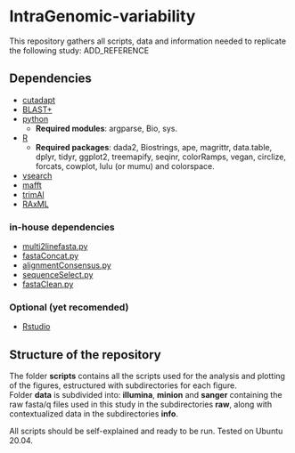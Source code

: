 # IntraGenomic-variability
  
This repository gathers all scripts, data and information needed to replicate the following study: ADD_REFERENCE

## Dependencies
- [cutadapt](https://cutadapt.readthedocs.io/en/stable/)  
- [BLAST+](https://blast.ncbi.nlm.nih.gov/Blast.cgi?CMD=Web&PAGE_TYPE=BlastDocs&DOC_TYPE=Download)  
- [python](https://www.python.org/)  
    -   **Required modules**: argparse, Bio, sys.  
- [R](https://www.r-project.org/)  
    -   **Required packages**: dada2, Biostrings, ape, magrittr, data.table, dplyr, tidyr, ggplot2, treemapify, seqinr, colorRamps, vegan, circlize, forcats, cowplot, lulu (or mumu) and colorspace.  
- [vsearch](https://github.com/torognes/vsearch)  
- [mafft](https://mafft.cbrc.jp/alignment/software/)  
- [trimAl](http://trimal.cgenomics.org/)  
- [RAxML](https://cme.h-its.org/exelixis/web/software/raxml/)  
### in-house dependencies
- [multi2linefasta.py](https://github.com/MiguelMSandin/fasta-functions/blob/main/scripts/multi2linefasta.py)  
- [fastaConcat.py](https://github.com/MiguelMSandin/fasta-functions/blob/main/scripts/fastaConcat.py)  
- [alignmentConsensus.py](https://github.com/MiguelMSandin/fasta-functions/blob/main/scripts/alignmentConsensus.py)  
- [sequenceSelect.py](https://github.com/MiguelMSandin/fasta-functions/blob/main/scripts/sequenceSelect.py)  
- [fastaClean.py](https://github.com/MiguelMSandin/fasta-functions/blob/main/scripts/fastaClean.py)  
### Optional (yet recomended)  
- [Rstudio](https://rstudio.com/products/rstudio/download/) 

## Structure of the repository
The folder **scripts** contains all the scripts used for the analysis and plotting of the figures, estructured with subdirectories for each figure.  
Folder **data** is subdivided into: **illumina**, **minion** and **sanger** containing the raw fasta/q files used in this study in the subdirectories **raw**, along with contextualized data in the subdirectories **info**.  
  
All scripts should be self-explained and ready to be run. Tested on Ubuntu 20.04.
